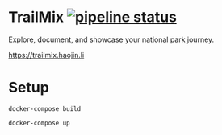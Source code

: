 # TrailMix [![pipeline status](https://coursework.cs.duke.edu/haojin.li/trailmix/badges/master/pipeline.svg)](https://coursework.cs.duke.edu/haojin.li/trailmix/)

Explore, document, and showcase your national park journey.

https://trailmix.haojin.li

# Setup

```
docker-compose build
```

```
docker-compose up
```